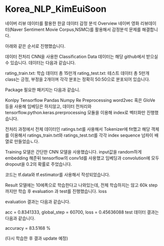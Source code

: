 # Korea_NLP_KimEuiSoon

네이버 리뷰 데이터를 활용한 한글 데이터 감정 분석
Overview
네이버 영화 리뷰데이터(Naver Sentiment Movie Corpus,NSMC)를 활용해서 감정분석 문제를 해결합니다.

아래와 같은 순서로 진행했습니다.

데이터 전처리
CNN을 사용한 Classification
Data
데이터는 해당 github에서 받으실 수 있습니다. 데이터는 다음과 같습니다.

rating_train.txt: 학습 데이터 총 15만개
rating_test.txt: 테스트 데이터 총 5만개
class는 긍정, 부정을 2개이며 각각 분포는 정확히 50:50으로 분포되어 있습니다.

Package
필요한 패키지는 다음과 같습니.

Konlpy
Tensorflow
Pandas
Numpy
Re
Preprocessing
word2vec 혹은 GloVe 등을 사용해 임베딩은 하지않고, 데이터 전처리와 tensorflow.python.keras.prerprocessing 모듈을 이용해 index로 벡터화만 진행했습니다.

전처리 과정에서 전체 데이터인 ratings.txt를 사용해서 Tokenizer에 fit했고 해당 객체를 이용해서 ratings_train.txt와 ratings_test.txt를 각각 index sequence 넘파이 배열로 만들었습ㄴ다.

Training
모델은 간단한 CNN 모델을 사용했습니다. input값을 random하게 embedding 해준뒤 tensorflow의 conv1d를 사용했고 임베딩과 convolution에 모두 dropout을 0.2의 확률로 주었습니다.

코드는 tf.data와 tf.estimator를 사용해서 작성되었습니다.

Result
모델에는 10에폭으로 학습한다고 나와있는데, 전체 학습하지는 않고 60k step까지만 학습 후 evaluation 과 test를 진행했습니다. loss

evaluation 결과는 다음과 같습니다.

acc = 0.8341333, global_step = 60700, loss = 0.45636088
test 데이터 결과는 다음과 같습니다.

accuracy = 83.5168 %

(다시 학습한 후 결과 update 예정)
